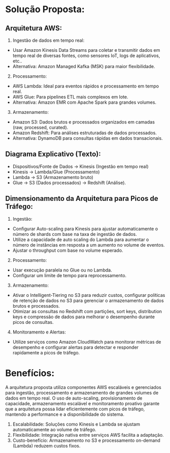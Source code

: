 # Solução Proposta:
## Arquitetura AWS:

1. Ingestão de dados em tempo real:
* Usar Amazon Kinesis Data Streams para coletar e transmitir dados em tempo real de diversas fontes, como sensores IoT, logs de aplicativos, etc..
* Alternativa: Amazon Managed Kafka (MSK) para maior flexibilidade.

2. Processamento:
* AWS Lambda: Ideal para eventos rápidos e processamento em tempo real.
* AWS Glue: Para pipelines ETL mais complexos em lote.
* Alternativa: Amazon EMR com Apache Spark para grandes volumes.

3. Armazenamento:
* Amazon S3: Dados brutos e processados organizados em camadas (raw, processed, curated).
* Amazon Redshift: Para análises estruturadas de dados processados.
* Alternativa: DynamoDB para consultas rápidas em dados transacionais.

## Diagrama Explicativo (Texto):
* Dispositivos/Fonte de Dados → Kinesis (Ingestão em tempo real)
* Kinesis → Lambda/Glue (Processamento)
* Lambda → S3 (Armazenamento bruto)
* Glue → S3 (Dados processados) → Redshift (Análise).

## Dimensionamento da Arquitetura para Picos de Tráfego:

1. Ingestão:
* Configurar Auto-scaling para Kinesis para ajustar automaticamente o número de shards com base na taxa de ingestão de dados.
* Utilize a capacidade de auto scaling do Lambda para aumentar o número de instâncias em resposta a um aumento no volume de eventos.
* Ajustar o throughput com base no volume esperado.

2. Processamento:
* Usar execução paralela no Glue ou no Lambda.
* Configurar um limite de tempo para reprocessamento.

3. Armazenamento:
* Ativar o Intelligent-Tiering no S3 para reduzir custos, configurar políticas de retenção de dados no S3 para gerenciar o armazenamento de dados brutos e processados.
* Otimizar as consultas no Redshift com partições, sort keys, distribution keys e compressão de dados para melhorar o desempenho durante picos de consultas.

4. Monitoramento e Alertas:
* Utilize serviços como Amazon CloudWatch para monitorar métricas de desempenho e configurar alertas para detectar e responder rapidamente a picos de tráfego.

# Benefícios:

A arquitetura proposta utiliza componentes AWS escaláveis e gerenciados para ingestão, processamento e armazenamento de grandes volumes de dados em tempo real. O uso de auto-scaling, provisionamento de capacidade, armazenamento escalável e monitoramento proativo garante que a arquitetura possa lidar eficientemente com picos de tráfego, mantendo a performance e a disponibilidade do sistema.

1. Escalabilidade: Soluções como Kinesis e Lambda se ajustam automaticamente ao volume de tráfego.
2. Flexibilidade: Integração nativa entre serviços AWS facilita a adaptação.
3. Custo-benefício: Armazenamento no S3 e processamento on-demand (Lambda) reduzem custos fixos.
